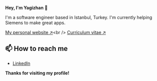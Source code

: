 **Hey, I'm Yagizhan** 👋 

I'm a software engineer based in Istanbul, Turkey. I'm currently helping Siemens to make great apps.

[My personal website &nearr;]("https://yagizhan.dev")<br />
[Curriculum vitae &nearr;]("https://read.cv/yagizhan")

## 📫 How to reach me

- [LinkedIn](https://www.linkedin.com/in/yagizhanyakali/)

**Thanks for visiting my profile!**
